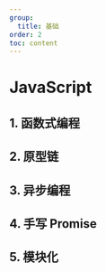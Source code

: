 ```yaml
---
group:
  title: 基础
order: 2
toc: content
---
```


# JavaScript

## 1. 函数式编程

## 2. 原型链

## 3. 异步编程

## 4. 手写 Promise

## 5. 模块化
